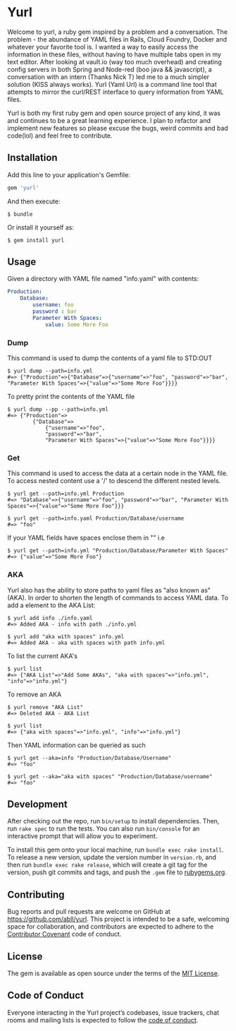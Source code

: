 # Yurl

Welcome to yurl, a ruby gem inspired by a problem and a conversation. The problem - the abundance of YAML files in Rails, Cloud Foundry, Docker and whatever your favorite tool is. I wanted a way to easily access the information in these files, without having to have multiple tabs open in my text editor. After looking at vault.io (way too much overhead) and creating config servers in both Spring and Node-red (boo java && javascript), a conversation with an intern (Thanks Nick T) led me to a much simpler solution (KISS always works). Yurl (Yaml Url) is a command line tool that attempts to mirror the curl/REST interface to query information from YAML files.

Yurl is both my first ruby gem and open source project of any kind, it was and continues to be a great learning experience. I plan to refactor and implement new features so please excuse the bugs, weird commits and bad code(lol) and feel free to contribute. 

## Installation

Add this line to your application's Gemfile:

```ruby
gem 'yurl'
```

And then execute:

    $ bundle

Or install it yourself as:

    $ gem install yurl

## Usage

Given a directory with YAML file named "info.yaml" with contents:

```yaml 
Production:
    Database:
        username: foo
        password : bar
        Parameter With Spaces:
            value: Some More Foo

```

### Dump

This command is used to dump the contents of a yaml file to STD:OUT

    $ yurl dump --path=info.yml
    #=> {"Production"=>{"Database"=>{"username"=>"foo", "password"=>"bar", "Parameter With Spaces"=>{"value"=>"Some More Foo"}}}}

To pretty print the contents of the YAML file

    $ yurl dump --pp --path=info.yml
    #=> {"Production"=>
            {"Database"=>
                {"username"=>"foo",
                "password"=>"bar",
                "Parameter With Spaces"=>{"value"=>"Some More Foo"}}}}
 
### Get

This command is used to access the data at a certain node in the YAML file. To access nested content use a '/' to descend the different nested levels. 

    $ yurl get --path=info.yml Production
    #=> "Database"=>{"username"=>"foo", "password"=>"bar", "Parameter With Spaces"=>{"value"=>"Some More Foo"}}}

    $ yurl get --path=info.yaml Production/Database/username
    #=> "foo"

If your YAML fields have spaces enclose them in "" i.e

    $ yurl get --path=info.yml "Production/Database/Parameter With Spaces"
    #=> {"value"=>"Some More Foo"}

### AKA 

Yurl also has the ability to store paths to yaml files as "also known as" (AKA). In order to shorten the length of commands to access YAML data. To add a element to the AKA List:

    $ yurl add info ./info.yaml
    #=> Added AKA - info with path ./info.yml

    $ yurl add "aka with spaces" info.yml
    #=> Added AKA - aka with spaces with path info.yml

To list the current AKA's

    $ yurl list
    #=> {"AKA List"=>"Add Some AKAs", "aka with spaces"=>"info.yml", "info"=>"info.yml"}

To remove an AKA

    $ yurl remove "AKA List"
    #=> Deleted AKA - AKA List

    $ yurl list
    #=> {"aka with spaces"=>"info.yml", "info"=>"info.yml"}

Then YAML information can be queried as such

    $ yurl get --aka=info "Production/Database/Username"
    #=> "foo"

    $ yurl get --aka="aka with spaces" "Production/Database/username"
    #=> "foo"

## Development

After checking out the repo, run `bin/setup` to install dependencies. Then, run `rake spec` to run the tests. You can also run `bin/console` for an interactive prompt that will allow you to experiment.

To install this gem onto your local machine, run `bundle exec rake install`. To release a new version, update the version number in `version.rb`, and then run `bundle exec rake release`, which will create a git tag for the version, push git commits and tags, and push the `.gem` file to [rubygems.org](https://rubygems.org).

## Contributing

Bug reports and pull requests are welcome on GitHub at https://github.com/abll/yurl. This project is intended to be a safe, welcoming space for collaboration, and contributors are expected to adhere to the [Contributor Covenant](http://contributor-covenant.org) code of conduct.

## License

The gem is available as open source under the terms of the [MIT License](http://opensource.org/licenses/MIT).

## Code of Conduct

Everyone interacting in the Yurl project’s codebases, issue trackers, chat rooms and mailing lists is expected to follow the [code of conduct](https://github.com/[USERNAME]/yurl/blob/master/CODE_OF_CONDUCT.md).
